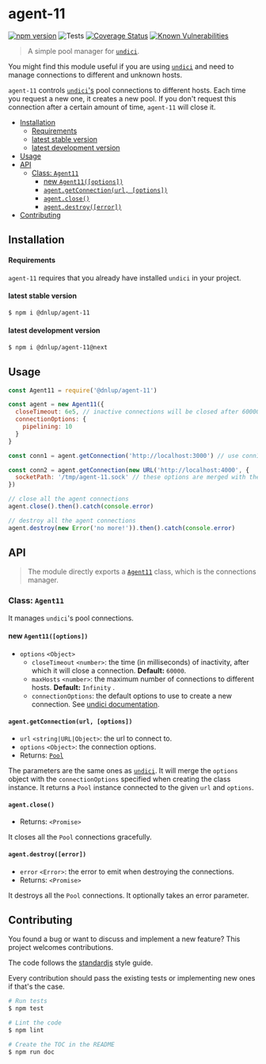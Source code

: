 # agent-11
[![npm version](https://badge.fury.io/js/%40dnlup%2Fagent-11.svg)](https://badge.fury.io/js/%40dnlup%2Fagent-11)
![Tests](https://github.com/dnlup/agent-11/workflows/Tests/badge.svg)
[![Coverage Status](https://coveralls.io/repos/github/dnlup/agent-11/badge.svg?branch=next)](https://coveralls.io/github/dnlup/agent-11?branch=next)
[![Known Vulnerabilities](https://snyk.io/test/github/dnlup/agent-11/badge.svg?targetFile=package.json)](https://snyk.io/test/github/dnlup/agent-11?targetFile=package.json)

> A simple pool manager for [`undici`](https://github.com/nodejs/undici).

You might find this module useful if you are using [`undici`](https://github.com/nodejs/undici) and need to manage connections to different and unknown hosts.

`agent-11` controls [`undici`'s](https://github.com/nodejs/undici) pool connections to different hosts. Each time you request a new one, it creates a new pool.
If you don't request this connection after a certain amount of time, `agent-11` will close it.

<!-- toc -->

- [Installation](#installation)
    + [Requirements](#requirements)
    + [latest stable version](#latest-stable-version)
    + [latest development version](#latest-development-version)
- [Usage](#usage)
- [API](#api)
  * [Class: `Agent11`](#class-agent11)
    + [new `Agent11([options])`](#new-agent11options)
    + [`agent.getConnection(url, [options])`](#agentgetconnectionurl-options)
    + [`agent.close()`](#agentclose)
    + [`agent.destroy([error])`](#agentdestroyerror)
- [Contributing](#contributing)

<!-- tocstop -->

## Installation

#### Requirements

`agent-11` requires that you already have installed `undici` in your project.

#### latest stable version

```bash
$ npm i @dnlup/agent-11
```

#### latest development version

```bash
$ npm i @dnlup/agent-11@next
```

## Usage

```js
const Agent11 = require('@dnlup/agent-11')

const agent = new Agent11({
  closeTimeout: 6e5, // inactive connections will be closed after 600000 millieconds 
  connectionOptions: {
    pipelining: 10
  }
}

const conn1 = agent.getConnection('http://localhost:3000') // use conn1 to make requests with undici API

const conn2 = agent.getConnection(new URL('http://localhost:4000', {
  socketPath: '/tmp/agent-11.sock' // these options are merged with the default `connectionOptions` passed when creating the agent
})

// close all the agent connections
agent.close().then().catch(console.error)

// destroy all the agent connections
agent.destroy(new Error('no more!')).then().catch(console.error)
```
## API

> The module directly exports a [`Agent11`](#class-agent11) class, which is the connections manager.

### Class: `Agent11`

It manages `undici`'s pool connections.

#### new `Agent11([options])`

* `options` `<Object>`
  * `closeTimeout` `<number>`: the time (in milliseconds) of inactivity, after which it will close a connection. **Default:** `60000`.
  * `maxHosts` `<number>`: the maximum number of connections to different hosts. **Default:** `Infinity` .
  * `connectionOptions`: the default options to use to create a new connection. See [undici documentation](https://github.com/nodejs/undici#new-undiciclienturl-opts).

#### `agent.getConnection(url, [options])`

* `url` `<string|URL|Object>`: the url to connect to.
* `options` `<Object>`: the connection options.
* Returns: [`Pool`](https://github.com/nodejs/undici#new-undicipoolurl-opts)

The parameters are the same ones as [`undici`](https://github.com/nodejs/undici#new-undiciclienturl-opts). It will merge the `options` object with the `connectionOptions` specified when creating the class instance.
It returns a `Pool` instance connected to the given `url` and `options`.

#### `agent.close()`

* Returns: `<Promise>`

It closes all the `Pool` connections gracefully.

#### `agent.destroy([error])`

* `error` `<Error>`: the error to emit when destroying the connections.
* Returns: `<Promise>`

It destroys all the `Pool` connections. It optionally takes an error parameter.

## Contributing

You found a bug or want to discuss and implement a new feature? This project welcomes contributions.

The code follows the [standardjs](https://standardjs.com/) style guide.

Every contribution should pass the existing tests or implementing new ones if that's the case.

```bash
# Run tests
$ npm test

# Lint the code
$ npm lint

# Create the TOC in the README
$ npm run doc
```
